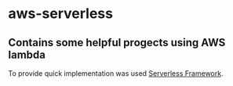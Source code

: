 # aws-serverless

## Contains some helpful progects using AWS lambda

To provide quick implementation was used [Serverless Framework](https://www.serverless.com/).
